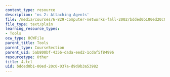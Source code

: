 ```yaml
---
content_type: resource
description: 'ns 2: Attaching Agents'
file: /media/courses/6-829-computer-networks-fall-2002/bdded0b100ed20c0037ad9d9b3a53982_4.tcl
file_type: text/plain
learning_resource_types:
- Tools
ocw_type: OCWFile
parent_title: Tools
parent_type: CourseSection
parent_uid: 5ab800bf-4356-dada-eed2-1cdaf5f84996
resourcetype: Other
title: 4.tcl
uid: bdded0b1-00ed-20c0-037a-d9d9b3a53982
---
```

